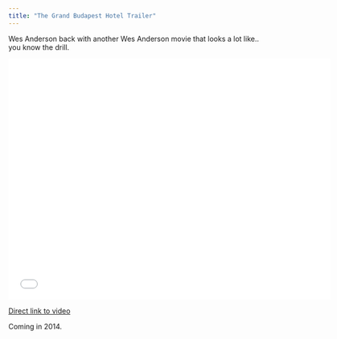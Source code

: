 ```yaml
---
title: "The Grand Budapest Hotel Trailer"
---
```

<p>Wes Anderson back with another Wes Anderson movie that looks a lot like..  you know the drill.</p>
<p><iframe width="640" height="480" src="//www.youtube.com/embed/1Fg5iWmQjwk?rel=0" frameborder="0" allowfullscreen></iframe></p>
<p><a href="https://youtu.be/1Fg5iWmQjwk">Direct link to video</a></p>
<p>Coming in 2014.</p>
